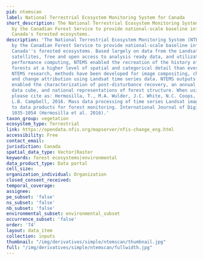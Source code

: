 ```yaml
---
pid: ntemscan
label: National Terrestrial Ecosystem Monitoring System for Canada
short_description: The National Terrestrial Ecosystem Monitoring System was developed
  by the Canadian Forest Service to provide national-scale baseline information on
  Canada's forested ecosystems.
description: 'The National Terrestrial Ecosystem Monitoring System (NTEMS) was developed
  by the Canadian Forest Service to provide national-scale baseline information on
  Canada''s forested ecosystems. Based largely on data from the Landsat series of
  satellites, free and open access to analysis ready data, and utilization of high
  performance computing, NTEMS enabled the recreation of the history of Canada''s
  forests at a higher level of spatial and categorical detail than ever before. Through
  NTEMS research, methods have been developed for image compositing, change detection,
  and change attribution using Landsat time series data. NTEMS outputs have subsequently
  enabled the characterization of post-disturbance recovery, an annual land cover
  data cube, and national representations of forest structure. When using this data,
  please cite as: Hermosilla, T., M.A. Wulder, J.C. White, N.C. Coops, G.W. Hobart,
  L.B. Campbell, 2016. Mass data processing of time series Landsat imagery: pixels
  to data products for forest monitoring. International Journal of Digital Earth 9(11),
  1035-1054 (Hermosilla et al. 2016).'
taxon_group: vegetation
ecosystem_type: Terrestrial
link: https://opendata.nfis.org/mapserver/nfis-change_eng.html
accessibility: Free
contact_email: 
jurisdiction: Canada
spatial_data_type: Vector|Raster
keywords: forest ecosystems|environmental
data_product_type: Data portal
cell_size: 
organization_individual: Organization
closed_consent_received: 
temporal_coverage: 
assignee: 
pe_subset: 'false'
ns_subset: 'false'
nb_subset: 'false'
environmental_subset: environmental_subset
occurrence_subset: 'false'
order: '74'
layout: data_item
collection: inputs
thumbnail: "/img/derivatives/simple/ntemscan/thumbnail.jpg"
full: "/img/derivatives/simple/ntemscan/fullwidth.jpg"
---
```


